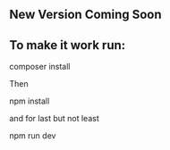 ## New Version Coming Soon
## To make it work run:
<p>composer install</p>
<p>Then</p>
<p>npm install</p>
<p>and for last but not least</p>
<p>npm run dev</p>
